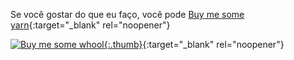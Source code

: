 Se você gostar do que eu faço, você pode [Buy me some yarn](https://buymeacoffee.com/inuitcrochet){:target="_blank" rel="noopener"}

[![Buy me some whool](/inuit_crochet/media/bmc_qr.png){:.thumb}](https://buymeacoffee.com/inuitcrochet){:target="_blank" rel="noopener"}
